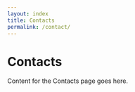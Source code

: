 ```yaml
---
layout: index
title: Contacts
permalink: /contact/
---
```


# Contacts

Content for the Contacts page goes here.
